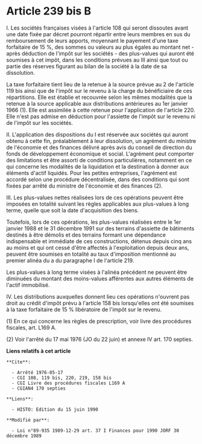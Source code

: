 # Article 239 bis B

I. Les sociétés françaises visées à l'article 108 qui seront dissoutes avant une date fixée par décret pourront répartir
entre leurs membres en sus du remboursement de leurs apports, moyennant le payement d'une taxe forfaitaire de 15 %, des
sommes ou valeurs au plus égales au montant net - après déduction de l'impôt sur les sociétés - des plus-values qui auront
été soumises à cet impôt, dans les conditions prévues au III ainsi que tout ou partie des réserves figurant au bilan de la
société à la date de sa dissolution.

La taxe forfaitaire tient lieu de la retenue à la source prévue au 2 de l'article 119 bis ainsi que de l'impôt sur le revenu
à la charge du bénéficiaire de ces répartitions. Elle est établie et recouvrée selon les mêmes modalités que la retenue à la
source applicable aux distributions antérieures au 1er janvier 1966 (1). Elle est assimilée à cette retenue pour
l'application de l'article 220. Elle n'est pas admise en déduction pour l'assiette de l'impôt sur le revenu ni de l'impôt sur
les sociétés.

II. L'application des dispositions du I est réservée aux sociétés qui auront obtenu à cette fin, préalablement à leur
dissolution, un agrément du ministre de l'économie et des finances délivré après avis du conseil de direction du fonds de
développement économique et social. L'agrément peut comporter des limitations et être assorti de conditions particulières,
notamment en ce qui concerne les modalités de la liquidation et la destination à donner aux éléments d'actif liquidés. Pour
les petites entreprises, l'agrément est accordé selon une procédure décentralisée, dans des conditions qui sont fixées par
arrêté du ministre de l'économie et des finances (2).

III. Les plus-values nettes réalisées lors de ces opérations peuvent être imposées en totalité suivant les règles applicables
aux plus-values à long terme, quelle que soit la date d'acquisition des biens.

Toutefois, lors de ces opérations, les plus-values réalisées entre le 1er janvier 1988 et le 31 décembre 1991 sur des
terrains d'assiette de bâtiments destinés à être démolis et des terrains formant une dépendance indispensable et immédiate de
ces constructions, détenus depuis cinq ans au moins et qui ont cessé d'être affectés à l'exploitation depuis deux ans,
peuvent être soumises en totalité au taux d'imposition mentionné au premier alinéa du a du paragraphe I de l'article 219.

Les plus-values à long terme visées à l'alinéa précédent ne peuvent être diminuées du montant des moins-values afférentes aux
autres éléments de l'actif immobilisé.

IV. Les distributions auxquelles donnent lieu ces opérations n'ouvrent pas droit au crédit d'impôt prévu à l'article 158 bis
lorsqu'elles ont été soumises à la taxe forfaitaire de 15 % libératoire de l'impôt sur le revenu.

(1) En ce qui concerne les règles de prescription, voir livre des procédures fiscales, art. L169 A.

(2) Voir l'arrêté du 17 mai 1976 (JO du 22 juin) et annexe IV art. 170 septies.

**Liens relatifs à cet article**

	**Cite**:

	  - Arrêté 1976-05-17
	  - CGI 108, 119 bis, 220, 219, 158 bis
	  - CGI Livre des procédures fiscales L169 A
	  - CGIAN4 170 septies

	**Liens**:

	  - HISTO: Edition du 15 juin 1990

	**Modifié par**:

	  - Loi n°89-935 1989-12-29 art. 37 I Finances pour 1990 JORF 30 décembre 1989
